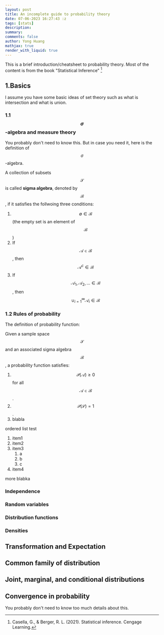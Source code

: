 ```yaml
---
layout: post
title: An incomplete guide to probability theory
date: 07-06-2023 16:27:43 :z
tags: [stats]
description:
summary:
comments: false
author: Yong Huang
mathjax: true
render_with_liquid: true
---
```


This is a brief introduction/cheatsheet to probability theory. Most of the content is from the book "Statistical Inference" [^fn1]


## 1.Basics
I assume you have some basic ideas of set theory such as what is intersection and what is union.
### 1.1 $$\sigma$$-algebra and measure theory
You probably don't need to know this. But in case you need it, here is the definition of $$\sigma$$-algebra. 

A collection of subsets $$\mathcal{S}$$ is called **sigma algebra**, denoted by $$\mathcal{B}$$, if it satisfies the follwoing three conditions:


1. $$\emptyset \in \mathcal{B}$$ (the empty set is an element of $$\mathcal{B}$$)
2. If $$\mathcal{A} \in \mathcal{B}$$, then $$\mathcal{A}^{c} \in \mathcal{B}$$
3. If $$\mathcal{A}_{1}, \mathcal{A}_{2},... \in \mathcal{B}$$, then $$\cup_{i=1}^{\infty} \mathcal{A}_{i} \in \mathcal{B}$$ 


### 1.2 Rules of probability

The definition of probability function:

Given a sample space $$\mathcal{S}$$ and an associated sigma algebra $$\mathcal{B}$$, a probability function satisfies:

1. $$\mathcal{P}(\mathcal{A})  \geq 0$$ for all $$\mathcal{A} \in \mathcal{B}$$.
2. $$\mathcal{P}(\mathcal{S}) = 1$$.
3. blabla

ordered list test


1.  item1
2.  item2
3.  item3
    1.  a
    2.  b
    3.  c
4.  item4

more blabka





### Independence
### Random variables
### Distribution functions
### Densities
## Transformation and Expectation
## Common family of distribution
## Joint, marginal, and conditional distributions
## Convergence in probability
You probably don't need to know too much details about this.

[^fn1]: Casella, G., & Berger, R. L. (2021). Statistical inference. Cengage Learning.
